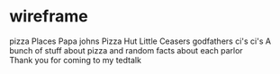 # wireframe
<head> 
pizza Places 
Papa johns
Pizza Hut
Little Ceasers 
godfathers
ci's ci's
<head>
<body>
A bunch of stuff about pizza and random facts about each parlor 
<body>
<footer>
Thank you for coming to my tedtalk 
<footer>

